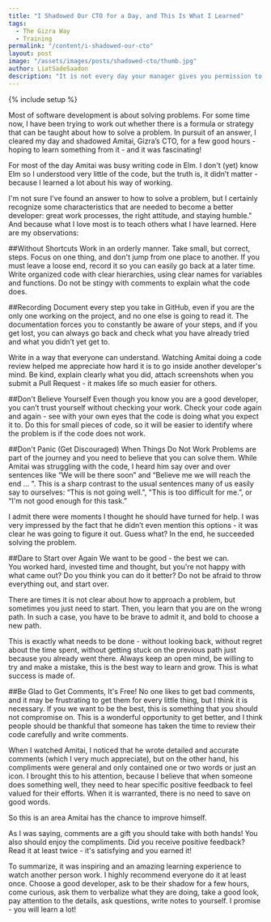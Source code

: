 ```yaml
---
title: "I Shadowed Our CTO for a Day, and This Is What I Learned"
tags:
  - The Gizra Way
  - Training
permalink: "/content/i-shadowed-our-cto"  
layout: post  
image: "/assets/images/posts/shadowed-cto/thumb.jpg"   
author: LiatSadeSaadon  
description: "It is not every day your manager gives you permission to peek at his work. At Gizra, you can actually do this."
---
```


{% include setup %}

Most of software development is about solving problems. For some time now, I have been trying to work out whether there is a formula or strategy that can be taught about how to solve a problem. In pursuit of an answer, I cleared my day and shadowed Amitai, Gizra’s CTO, for a few good hours - hoping to learn something from it - and it was fascinating!

For most of the day Amitai was busy writing code in Elm. I don't (yet) know Elm so I understood very little of the code, but the truth is, it didn’t matter - because I learned a lot about his way of working.  

I'm not sure I've found an answer to how to solve a problem, but I certainly recognize some characteristics that are needed to become a better developer: great work processes, the right attitude, and staying humble." And because what I love most is to teach others what I have learned. Here are my observations:

##Without Shortcuts
Work in an orderly manner. Take small, but correct, steps. Focus on one thing, and don't jump from one place to another. If you must leave a loose end, record it so you can easily go back at a later time.  Write organized code with clear hierarchies, using clear names for variables and functions. Do not be stingy with comments to explain what the code does.

##Recording
Document every step you take in GitHub, even if you are the only one working on the project, and no one else is going to read it. The documentation forces you to constantly be aware of your steps, and if you get lost, you can always go back and check what you have already tried and what you didn’t yet get to.  

Write in a way that everyone can understand. Watching Amitai doing a code review helped me appreciate how hard it is to go inside another developer's mind. Be kind, explain clearly what you did, attach screenshots when you submit a Pull Request - it makes life so much easier for others.

##Don't Believe Yourself
Even though you know you are a good developer, you can’t trust yourself without checking your work. Check your code again and again - see with your own eyes that the code is doing what you expect it to. Do this for small pieces of code, so it will be easier to identify where the problem is if the code does not work.

##Don't Panic (Get Discouraged) When Things Do Not Work
Problems are part of the journey and you need to believe that you can solve them. While Amitai was struggling with the code, I heard him say over and over sentences like “We will be there soon” and “Believe me we will reach the end ... ". This is a sharp contrast to the usual sentences many of us easily say to ourselves: “This is not going well.", "This is too difficult for me.”, or “I'm not good enough for this task.”  

I admit there were moments I thought he should have turned for help. I was very impressed by the fact that he didn’t even mention this options - it was clear he was going to figure it out. Guess what? In the end, he succeeded solving the problem.

##Dare to Start over Again
We want to be good - the best we can.  
You worked hard, invested time and thought, but you're not happy with what came out? Do you think you can do it better? Do not be afraid to throw everything out, and start over.  

There are times it is not clear about how to approach a problem, but sometimes you just need to start. Then, you learn that you are on the wrong path. In such a case, you have to be brave to admit it, and bold to choose a new path.  

This is exactly what needs to be done - without looking back, without regret about the time spent, without getting stuck on the previous path just because you already went there. Always keep an open mind, be willing to try and make a mistake, this is the best way to learn and grow. This is what success is made of.

##Be Glad to Get Comments, It's Free!
No one likes to get bad comments, and it may be frustrating to get them for every little thing, but I think it is necessary. If you we want to be the best, this is something that you should not compromise on. This is a wonderful opportunity to get better, and I think people should be thankful that someone has taken the time to review their code carefully and write comments.  

When I watched Amitai, I noticed that he wrote detailed and accurate comments (which I very much appreciate), but on the other hand, his compliments were general and only contained one or two words or just an icon. I brought this to his attention, because I believe that when someone does something well, they need to hear specific positive feedback to feel valued for their efforts. When it is warranted, there is no need to save on good words.  

So this is an area Amitai has the chance to improve himself.  

As I was saying, comments are a gift you should take with both hands! You also should enjoy the compliments. Did you receive positive feedback? Read it at least twice - it's satisfying and you earned it!

To summarize, it was inspiring and an amazing learning experience to watch another person work. I highly recommend everyone do it at least once. Choose a good developer, ask to be their shadow for a few hours, come curious, ask them to verbalize what they are doing, take a good look, pay attention to the details, ask questions, write notes to yourself. I promise - you will learn a lot!
